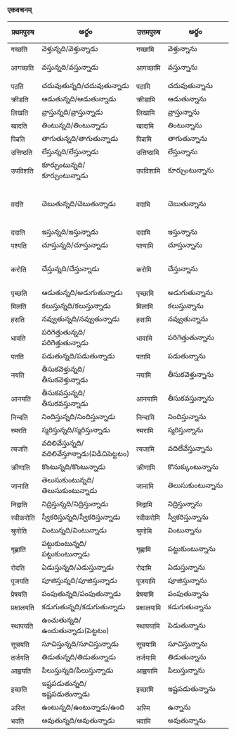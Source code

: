 
 ### एकवचनम् 
 प्रथमपुरुष | అర్థం | उत्तमपुरुष  | అర్థం | आज्ञा/प्रार्थना | అర్థం |
------------- | ------------- | ------------- | --------- | ------ | ------ |
गच्छति | వెళ్తున్నది/వెళ్తున్నాడు | गच्छामि | వెళ్తున్నాను | गच्छतु | వెళ్ళు |
आगच्छति | వస్తున్నది/వస్తున్నాడు | आगच्छामि | వస్తున్నాను | आगच्छतु | రా (as in లోపలికి రా) |
पठति | చదువుతున్నది/చదువుతున్నాడు | पठामि | చదువుతున్నాను | पठतु | చదువు |
क्रीडति | ఆడుతున్నది/ఆడుతున్నాడు | क्रीडामि | ఆడుతున్నాను | क्रीडतु | ఆడు |
लिखति | వ్రాస్తున్నది/వ్రాస్తున్నాడు | लिखामि | వ్రాస్తున్నాను | लिखतु | వ్రాయు |
खादति | తింటున్నది/తింటున్నాడు | खादामि | తింటున్నాను | खादतु | తిను |
पिबति | తాగుతున్నది/తాగుతున్నాడు | पिबामि | తాగుతున్నాను | पिबतु | త్రాగు |
उत्तिष्ठति | లేస్తున్నది/లేస్తున్నాడు | उत्तिष्ठामि | లేస్తున్నాను | उत्तिष्ठतु | లే |
उपविशति | కూర్చుంటున్నది/కూర్చుంటున్నాడు | उपविशामि | కూర్చుంటున్నాను | उपविशतु | కూర్చో |
वदति  | చెబుతున్నది/చెబుతున్నాడు | वदामि | చెబుతున్నాను | वदतु | చెప్పు (as in సమాధానం చెప్పు)
ददाति | ఇస్తున్నది/ఇస్తున్నాడు | ददामि | ఇస్తున్నాను | ददातु | ఇవ్వు |
पश्यति | చూస్తున్నది/చూస్తున్నాడు | पश्यामि | చూస్తున్నాను | पश्यतु | చూడు |
करोति | చేస్తున్నది/చేస్తున్నాడు | करोमि | చేస్తున్నాను | करोतु | చెయ్యి (as in పని చెయ్యి) 
पृच्छति | ఆడుతున్నది/అడుగుతున్నాడు | पृच्छामि | అడుగుతున్నాను | पृच्छतु | అడుగు 
मिलति | కలుస్తున్నది/కలుస్తున్నాడు | मिलामि | కలుస్తున్నాను | मिलतु | కలువు |
हसति | నవ్వుతున్నది/నవ్వుతున్నాడు | हसामि | నవ్వుతున్నాను | हसतु | నవ్వు |
धावति | పరిగెత్తుతున్నది/పరిగెత్తుతున్నాడు | धावामि | పరిగెత్తుతున్నాను | పరిగెత్తు |
पतति | పడుతున్నది/పడుతున్నాడు| पतामि | పడుతున్నాను | पततु | పడు |
नयति | తీసుకవెళ్తున్నది/తీసుకవెళ్తున్నాడు | नयामि | తీసుకవెళ్తున్నాను | नयतु | తెసుకవెళ్ళు |
आनयति | తీసుకవస్తున్నది/తీసుకవస్తున్నాడు | आनयामि | తీసుకవస్తున్నాను | आनयतु | తీసుకరా 
निन्दति | నిందిస్తున్నది/నిందిస్తున్నాడు | निन्दामि | నిందిస్తున్నాను | निन्दतु | నిందించు 
स्मरति |  స్మరిస్తున్నది/స్మరిస్తున్నాడు | स्मरामि | స్మరిస్తున్నాను | स्मरतु | స్మరించు |
त्यजति |  వదిలివేస్తున్నది/వదిలివేస్తూన్నాడు(విడిచిపెట్టటం) | त्यजामि | వదిలేవేస్తున్నాను | त्यजतु | వదిలివెయ్యి |
क्रीणाति |  కొంటున్నది/కొంటున్నాడు | क्रीणामि | కొనుక్కుంటున్నాను | क्रीणातु | కొనుక్కో |
जानाति | తెలుసుకుంటున్నది/తెలుసుకుంటున్నాడు | जानामि | తెలుసుకుంటున్నాను | जानातु | తెలుసుకో |
निद्राति | నిద్రిస్తున్నది/నిద్రిస్తున్నాడు | निद्रामि | నిద్రిస్తున్నాను | निद्रातु | నిద్రపో |
स्वीकरोति |  స్వీకరిస్తున్నది/స్వీకరిస్తున్నాడు | स्वीकरोमि | స్వీకరిస్తున్నాను | स्वीकरोतु | స్వీకరించు |
श्रुणोति |  వింటున్నది/వింటున్నాడు | श्रुणोमि | వింటున్నాను | श्रुणोतु | విను |
गृह्णाति | పట్టుకుంటున్నది/పట్టుకుంటున్నాడు | गृह्णामि | పట్టుకుంటున్నాను | गृह्णातु | పట్టుకో |
रोदति | ఏడుస్తున్నది/ఎడుస్తున్నాడు | रोदामि | ఏడుస్తున్నాను | रोदतु | ఏడ్చు |
पूजयति | పూజిస్తున్నది/పూజిస్తున్నాడు | पूजयामि | పూజిస్తున్నాను | पूजयतु | పూజించు |
प्रेषयति |  పంపుతున్నది/పంపుతున్నాడు | प्रेषयामि | పంపుతున్నాను | प्रेषयतु | పంపు |
प्रक्षालयति | కడుగుతున్నది/కడుగుతున్నాడు | प्रक्षालयामि | కడుగుతున్నాను | प्रक्षालयतु | కడుగు |
स्थापयति | ఉంచుతున్నది/ఉంచుతున్నాడు(పెట్టటం) | स्थापयामि | పెడుతున్నాను | स्थापयतु | ఉంచు |
सूचयति | సూచిస్తున్నది/సూచిస్తున్నాడు | सूचयामि | సూచిస్తున్నాను | सूचयतु | సూచించు |
तर्जयति  | తిడుతున్నది/తిడుతున్నాడు | तर्जयामि | తిడుతున్నాను | तर्जयतु | తిట్టు | 
आह्वयति | పిలుస్తున్నది/పిలుస్తున్నాడు | आह्वयामि | పిలుస్తున్నాను | आह्वयतु | పిలువు |
इच्छति |  ఇష్టపడుతున్నది/ఇష్టపడుతున్నాడు | इच्छामि | ఇష్టపడుతున్నాను | इच्छतु | ఇష్టపడు |
अस्ति | ఉంటున్నది/ఉంటున్నాడు/ఉంది | अस्मि | ఉన్నాను | अस्तु | ఉండు 
भवति | అవుతున్నది/అవుతున్నాడు | भवामि | అవుతున్నాను | भवतु | అవు |